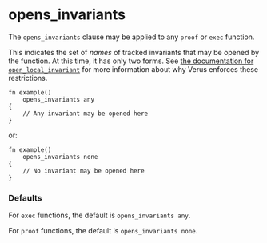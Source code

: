 # opens_invariants

The `opens_invariants` clause may be applied to any `proof` or `exec` function.

This indicates the set of _names_ of tracked invariants that may be opened by the function.
At this time, it has only two forms.  See [the documentation for `open_local_invariant`](https://verus-lang.github.io/verus/verusdoc/vstd/macro.open_local_invariant.html#avoiding-reentrancy) for more information about why Verus enforces these restrictions.

```
fn example()
    opens_invariants any
{
    // Any invariant may be opened here
}
```

or:

```
fn example()
    opens_invariants none
{
    // No invariant may be opened here
}
```

### Defaults

For `exec` functions, the default is `opens_invariants any`.

For `proof` functions, the default is `opens_invariants none`.
